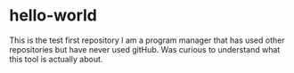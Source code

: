 # hello-world
This is the test first repository
I am a program manager that has used other repositories but have never used gitHub. Was curious to 
understand what this tool is actually about.
